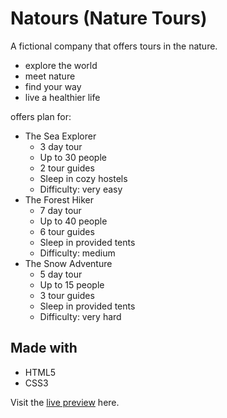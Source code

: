 # Natours (Nature Tours)

A fictional company that offers tours in the nature.

- explore the world
- meet nature
- find your way
- live a healthier life

offers plan for:
- The Sea Explorer
  - 3 day tour
  - Up to 30 people
  - 2 tour guides
  - Sleep in cozy hostels
  - Difficulty: very easy
- The Forest Hiker
  - 7 day tour
  - Up to 40 people
  - 6 tour guides
  - Sleep in provided tents
  - Difficulty: medium
- The Snow Adventure
  - 5 day tour
  - Up to 15 people
  - 3 tour guides
  - Sleep in provided tents
  - Difficulty: very hard


## Made with
* HTML5
* CSS3

Visit the [live preview](https://genesisgabiola.github.io/natours/) here.